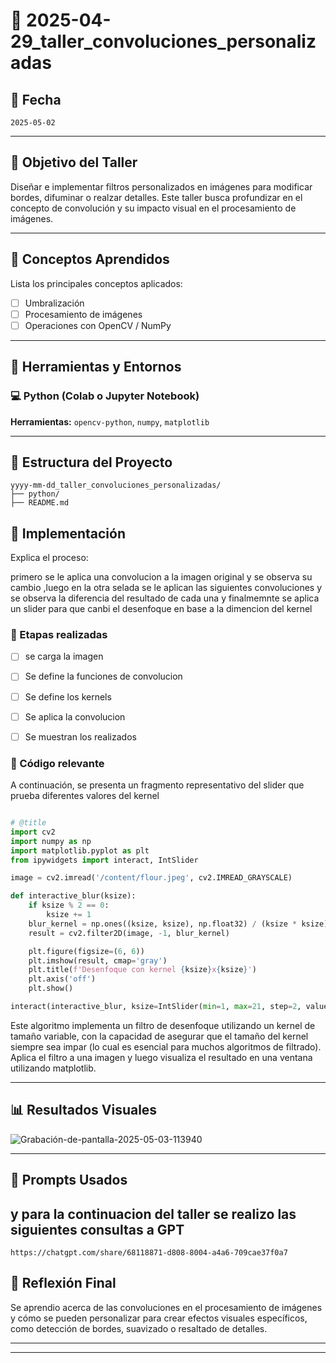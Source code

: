 
# 🧪 2025-04-29_taller_convoluciones_personalizadas

## 📅 Fecha
`2025-05-02` 

---

## 🎯 Objetivo del Taller

Diseñar e implementar filtros personalizados en imágenes para modificar bordes, difuminar o realzar detalles. Este taller busca profundizar en el concepto de convolución y su impacto visual en el procesamiento de imágenes.

---

## 🧠 Conceptos Aprendidos

Lista los principales conceptos aplicados:

- [ ] Umbralización
- [ ] Procesamiento de imágenes
- [ ] Operaciones con OpenCV / NumPy

---

## 🔧 Herramientas y Entornos

### 💻 Python (Colab o Jupyter Notebook)

**Herramientas:** `opencv-python`, `numpy`, `matplotlib`


---




## 📁 Estructura del Proyecto

```
yyyy-mm-dd_taller_convoluciones_personalizadas/
├── python/
├── README.md
```





## 🧪 Implementación

Explica el proceso:

primero se le aplica una convolucion a la imagen original y se observa su cambio ,luego en la otra selada se le aplican las siguientes convoluciones y se observa la diferencia del resultado de cada una  y finalmemnte se aplica un slider para que canbi el desenfoque en base a la dimencion del kernel  

### 🔹 Etapas realizadas
- [ ] se carga la imagen
- [ ] Se define la funciones de convolucion 
- [ ] Se define los kernels
- [ ] Se aplica la convolucion
- [ ] Se muestran los realizados
  


### 🔹 Código relevante

A continuación, se presenta un fragmento representativo del slider que prueba diferentes valores del kernel

```python

# @title
import cv2
import numpy as np
import matplotlib.pyplot as plt
from ipywidgets import interact, IntSlider

image = cv2.imread('/content/flour.jpeg', cv2.IMREAD_GRAYSCALE)

def interactive_blur(ksize):
    if ksize % 2 == 0:
        ksize += 1
    blur_kernel = np.ones((ksize, ksize), np.float32) / (ksize * ksize)
    result = cv2.filter2D(image, -1, blur_kernel)

    plt.figure(figsize=(6, 6))
    plt.imshow(result, cmap='gray')
    plt.title(f'Desenfoque con kernel {ksize}x{ksize}')
    plt.axis('off')
    plt.show()

interact(interactive_blur, ksize=IntSlider(min=1, max=21, step=2, value=3));

```
Este algoritmo implementa un filtro de desenfoque utilizando un kernel de tamaño variable, con la capacidad de asegurar que el tamaño del kernel siempre sea impar (lo cual es esencial para muchos algoritmos de filtrado). Aplica el filtro a una imagen y luego visualiza el resultado en una ventana utilizando matplotlib.

---

## 📊 Resultados Visuales

![Grabación-de-pantalla-2025-05-03-113940](https://github.com/user-attachments/assets/aa7e1df6-204e-4f5b-9800-a5ad0530a0c6)


---

## 🧩 Prompts Usados


## y para la continuacion del taller se realizo las siguientes consultas  a GPT


```
https://chatgpt.com/share/68118871-d808-8004-a4a6-709cae37f0a7
```



## 💬 Reflexión Final


Se aprendio acerca de las convoluciones en el procesamiento de imágenes y cómo se pueden personalizar para crear efectos visuales específicos, como detección de bordes, suavizado o resaltado de detalles.

---


---



